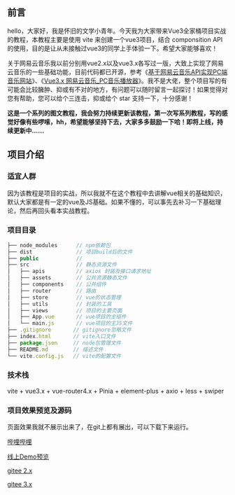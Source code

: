 ## 前言
hello，大家好，我是怀旧的文学小青年。今天我为大家带来Vue3全家桶项目实战的教程，本教程主要是使用 vite 来创建一个vue3项目，结合 componsition API 的使用，目的是让从未接触过vue3的同学上手体验一下。希望大家能够喜欢！

关于网易云音乐我以前分别用vue2.x以及vue3.x各写过一版，大致上实现了网易云音乐的一些基础功能，目前代码都已开源，参考《[基于网易云音乐API实现PC端音乐网站](https://gitee.com/trtst/vue_pc_music)》、《[Vue3.x 网易云音乐_PC音乐播放器](https://gitee.com/trtst/vue3-music)》。我不是大佬，整个项目写的有可能会比较臃肿、抑或有不对的地方，有问题可以随时留言一起探讨！如果觉得对您有帮助，您可以给个三连击，抑或给个 star 支持一下，十分感谢！

 **这是一个系列的图文教程，我会努力持续更新该教程，第一次写系列教程，写的感觉好像有些啰嗦，hh，希望能够坚持下去，大家多多鼓励一下哈！即将上线，持续更新中......** 

## 项目介绍
### 适宜人群
因为该教程是项目的实战，所以我就不在这个教程中去讲解vue相关的基础知识，默认大家都是有一定的vue及JS基础。如果不懂的，可以事先去补习一下基础理论，然后再回头看本实战教程。
### 项目目录

```js
├── node_modules      // npm依赖包
├── dist              // 项目build后的文件
├── public            // 
├── src               // 静态资源文件
│   ├── apis          // axios 封装及接口请求地址
│   ├── assets        // 公共资源静态文件
│   ├── components    // 公共组件
│   ├── router        // 路由
│   ├── store         // vue的状态管理
│   ├── utils         // 封装的工具
│   ├── views         // 项目的主要页面
│   ├── App.vue       // vue项目的主组件
│   └── main.js       // vue项目的主JS文件
├── .gitignore       // gitignore忽略文件
├── index.html       // vite入口文件
├── package.json     // node包管理文件
├── README.md        // 描述文件
└── vite.config.js   // vite的配置文件
```

### 技术栈
vite + vue3.x + vue-router4.x + Pinia + element-plus + axio + less + swiper
### 项目效果预览及源码
页面效果我就不展示出来了，在git上都有展出，可以下载下来运行。

[哔哩哔哩](https://www.bilibili.com/video/BV1rA411s7oE/)

[线上Demo预览](https://m3.trtst.com)

[gitee 2.x](https://gitee.com/trtst/vue_pc_music)

[gitee 3.x](https://gitee.com/trtst/vue3-music)